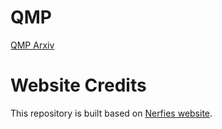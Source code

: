 # QMP
[QMP Arxiv](https://arxiv.org/abs/2302.00671)

# Website Credits
This repository is built based on [Nerfies website](https://nerfies.github.io).